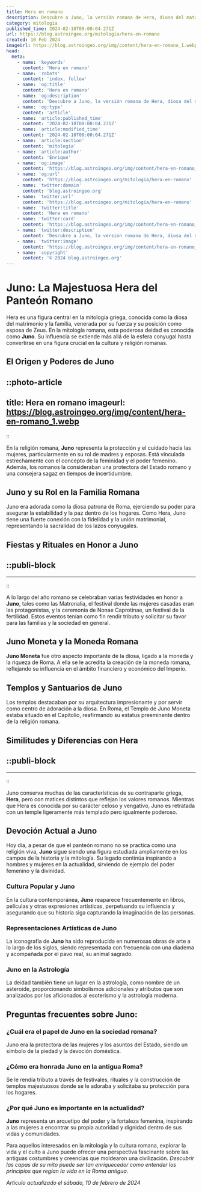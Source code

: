 ```yaml
---
title: Hera en romano
description: Descubre a Juno, la versión romana de Hera, diosa del matrimonio y la fidelidad. Explora sus mitos, poderes y simbolismo en la cultura romana.
category: mitologia
published_time: 2024-02-10T08:00:04.271Z
url: https://blog.astroingeo.org/mitologia/hera-en-romano
created: 10 Feb 2024
imageUrl: https://blog.astroingeo.org/img/content/hera-en-romano_1.webp
head:
  meta:
    - name: 'keywords'
      content: 'Hera en romano'
    - name: 'robots'
      content: 'index, follow'
    - name: 'og:title'
      content: 'Hera en romano'
    - name: 'og:description'
      content: 'Descubre a Juno, la versión romana de Hera, diosa del matrimonio y la fidelidad. Explora sus mitos, poderes y simbolismo en la cultura romana.'
    - name: 'og:type'
      content: 'article'
    - name: 'article:published_time'
      content: '2024-02-10T08:00:04.271Z'
    - name: 'article:modified_time'
      content: '2024-02-10T08:00:04.271Z'
    - name: 'article:section'
      content: 'mitologia'
    - name: 'article:author'
      content: 'Enrique'
    - name: 'og:image'
      content: 'https://blog.astroingeo.org/img/content/hera-en-romano_1.webp'
    - name: 'og:url'
      content: 'https://blog.astroingeo.org/mitologia/hera-en-romano'
    - name: 'twitter:domain'
      content: 'blog.astroingeo.org'
    - name: 'twitter:url'
      content: 'https://blog.astroingeo.org/mitologia/hera-en-romano'
    - name: 'twitter:title'
      content: 'Hera en romano'
    - name: 'twitter:card'
      content: 'https://blog.astroingeo.org/img/content/hera-en-romano_1.webp'
    - name: 'twitter:description'
      content: 'Descubre a Juno, la versión romana de Hera, diosa del matrimonio y la fidelidad. Explora sus mitos, poderes y simbolismo en la cultura romana.'
    - name: 'twitter:image'
      content: 'https://blog.astroingeo.org/img/content/hera-en-romano_1.webp'
    - name: 'copyright'
      content: '© 2024 blog.astroingeo.org'
---
```

# Juno: La Majestuosa Hera del Panteón Romano

Hera es una figura central en la mitología griega, conocida como la diosa del matrimonio y la familia, venerada por su fuerza y su posición como esposa de Zeus. En la mitología romana, esta poderosa deidad es conocida como **Juno**. Su influencia se extiende más allá de la esfera conyugal hasta convertirse en una figura crucial en la cultura y religión romanas.

## El Origen y Poderes de Juno


::photo-article
---
title: Hera en romano
imageurl: https://blog.astroingeo.org/img/content/hera-en-romano_1.webp
---
::



En la religión romana, **Juno** representa la protección y el cuidado hacia las mujeres, particularmente en su rol de madres y esposas. Está vinculada estrechamente con el concepto de la feminidad y el poder femenino. Además, los romanos la consideraban una protectora del Estado romano y una consejera sagaz en tiempos de incertidumbre.

## Juno y su Rol en la Familia Romana

Juno era adorada como la diosa patrona de Roma, ejerciendo su poder para asegurar la estabilidad y la paz dentro de los hogares. Como Hera, Juno tiene una fuerte conexión con la fidelidad y la unión matrimonial, representando la sacralidad de los lazos conyugales.

## Fiestas y Rituales en Honor a Juno


  ::publi-block
  ---
  ---
  ::
  
  

A lo largo del año romano se celebraban varias festividades en honor a **Juno**, tales como las Matronalia, el festival donde las mujeres casadas eran las protagonistas, y la ceremonia de Nonae Caprotinae, un festival de la fertilidad. Estos eventos tenían como fin rendir tributo y solicitar su favor para las familias y la sociedad en general.

## Juno Moneta y la Moneda Romana

**Juno Moneta** fue otro aspecto importante de la diosa, ligado a la moneda y la riqueza de Roma. A ella se le acredita la creación de la moneda romana, reflejando su influencia en el ámbito financiero y económico del Imperio.

## Templos y Santuarios de Juno

Los templos destacaban por su arquitectura impresionante y por servir como centro de adoración a la diosa. En Roma, el Templo de Juno Moneta estaba situado en el Capitolio, reafirmando su estatus preeminente dentro de la religión romana.

## Similitudes y Diferencias con Hera


  ::publi-block
  ---
  ---
  ::
  
  

Juno conserva muchas de las características de su contraparte griega, **Hera**, pero con matices distintos que reflejan los valores romanos. Mientras que Hera es conocida por su carácter celoso y vengativo, Juno es retratada con un temple ligeramente más templado pero igualmente poderoso.

## Devoción Actual a Juno

Hoy día, a pesar de que el panteón romano no se practica como una religión viva, **Juno** sigue siendo una figura estudiada ampliamente en los campos de la historia y la mitología. Su legado continúa inspirando a hombres y mujeres en la actualidad, sirviendo de ejemplo del poder femenino y la divinidad.

### Cultura Popular y Juno

En la cultura contemporánea, **Juno** reaparece frecuentemente en libros, películas y otras expresiones artísticas, perpetuando su influencia y asegurando que su historia siga capturando la imaginación de las personas.

### Representaciones Artísticas de Juno

La iconografía de **Juno** ha sido reproducida en numerosas obras de arte a lo largo de los siglos, siendo representada con frecuencia con una diadema y acompañada por el pavo real, su animal sagrado.

### Juno en la Astrología

La deidad también tiene un lugar en la astrología, como nombre de un asteroide, proporcionando simbolismos adicionales y atributos que son analizados por los aficionados al esoterismo y la astrología moderna.

## Preguntas frecuentes sobre Juno:

### ¿Cuál era el papel de Juno en la sociedad romana?
Juno era la protectora de las mujeres y los asuntos del Estado, siendo un símbolo de la piedad y la devoción doméstica.

### ¿Cómo era honrada Juno en la antigua Roma?
Se le rendía tributo a través de festivales, rituales y la construcción de templos majestuosos donde se le adoraba y solicitaba su protección para los hogares.

### ¿Por qué Juno es importante en la actualidad?
**Juno** representa un arquetipo del poder y la fortaleza femenina, inspirando a las mujeres a encontrar su propia autoridad y dignidad dentro de sus vidas y comunidades.

Para aquellos interesados en la mitología y la cultura romana, explorar la vida y el culto a Juno puede ofrecer una perspectiva fascinante sobre las antiguas costumbres y creencias que moldearon una civilización. *Descubrir las capas de su mito puede ser tan enriquecedor como entender los principios que regían la vida en la Roma antigua.*

_Artículo actualizado el sábado, 10 de febrero de 2024_